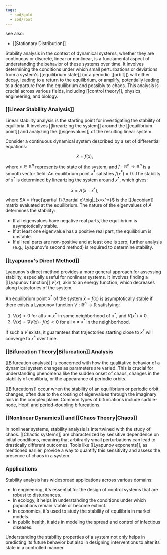 ```yaml
---
tags:
  - sod/gold
  - sod/root
---
```

see also:
- [[Stationary Distribution]]

Stability analysis in the context of dynamical systems, whether they are continuous or discrete, linear or nonlinear, is a fundamental aspect of understanding the behavior of these systems over time. It involves determining the conditions under which small perturbations or deviations from a system's [[equilibrium state]] (or a periodic [[orbit]]) will either decay, leading to a return to the equilibrium, or amplify, potentially leading to a departure from the equilibrium and possibly to chaos. This analysis is crucial across various fields, including [[control theory]], physics, engineering, and biology.

### [[Linear Stability Analysis]]

Linear stability analysis is the starting point for investigating the stability of equilibria. It involves [[linearizing the system]] around the [[equilibrium point]] and analyzing the [[eigenvalues]] of the resulting linear system.

Consider a continuous dynamical system described by a set of differential equations:

$$\dot{x} = f(x),$$

where $x \in \mathbb{R}^n$ represents the state of the system, and $f: \mathbb{R}^n \rightarrow \mathbb{R}^n$ is a smooth vector field. An equilibrium point $x^*$ satisfies $f(x^*) = 0$. The stability of $x^*$ is determined by linearizing the system around $x^*$, which gives:

$$\dot{x} = A(x - x^*),$$

where $A = \frac{\partial f}{\partial x}\big|_{x=x^*}$ is the [[Jacobian]] matrix evaluated at the equilibrium. The nature of the eigenvalues of $A$ determines the stability:

- If all eigenvalues have negative real parts, the equilibrium is asymptotically stable.
- If at least one eigenvalue has a positive real part, the equilibrium is unstable.
- If all real parts are non-positive and at least one is zero, further analysis (e.g., Lyapunov's second method) is required to determine stability.

### [[Lyapunov's Direct Method]]

Lyapunov's direct method provides a more general approach for assessing stability, especially useful for nonlinear systems. It involves finding a [[Lyapunov function]] $V(x)$, akin to an energy function, which decreases along trajectories of the system.

An equilibrium point $x^*$ of the system $\dot{x} = f(x)$ is asymptotically stable if there exists a Lyapunov function $V: \mathbb{R}^n \rightarrow \mathbb{R}$ satisfying:

1. $V(x) > 0$ for all $x \neq x^*$ in some neighborhood of $x^*$, and $V(x^*) = 0$.
2. $\dot{V}(x) = \nabla V(x) \cdot f(x) < 0$ for all $x \neq x^*$ in the neighborhood.

If such a $V$ exists, it guarantees that trajectories starting close to $x^*$ will converge to $x^*$ over time.

### [[Bifurcation Theory|Bifurcation]] Analysis

[[Bifurcation analysis]] is concerned with how the qualitative behavior of a dynamical system changes as parameters are varied. This is crucial for understanding phenomena like the sudden onset of chaos, changes in the stability of equilibria, or the appearance of periodic orbits. 

[[Bifurcations]] occur when the stability of an equilibrium or periodic orbit changes, often due to the crossing of eigenvalues through the imaginary axis in the complex plane. Common types of bifurcations include saddle-node, Hopf, and period-doubling bifurcations.

### [[Nonlinear Dynamics]] and [[Chaos Theory|Chaos]]

In nonlinear systems, stability analysis is intertwined with the study of chaos. [[Chaotic systems]] are characterized by sensitive dependence on initial conditions, meaning that arbitrarily small perturbations can lead to drastically different outcomes. Tools like [[Lyapunov exponents]], as mentioned earlier, provide a way to quantify this sensitivity and assess the presence of chaos in a system.

### Applications

Stability analysis has widespread applications across various domains:

- In engineering, it's essential for the design of control systems that are robust to disturbances.
- In ecology, it helps in understanding the conditions under which populations remain stable or become extinct.
- In economics, it's used to study the stability of equilibria in market models.
- In public health, it aids in modeling the spread and control of infectious diseases.

Understanding the stability properties of a system not only helps in predicting its future behavior but also in designing interventions to alter its state in a controlled manner.